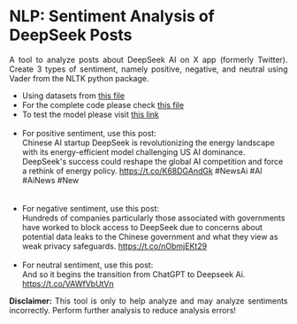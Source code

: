 # NLP: Sentiment Analysis of DeepSeek Posts

<p style='text-align: justify;'>
A tool to analyze posts about DeepSeek AI on X app (formerly Twitter). Create 3 types of sentiment, namely positive, negative, and neutral using Vader from the NLTK python package.
</p>

- Using datasets from [this file](https://github.com/MaruliHTGL/Analysis-Sentiment-of-Deepseek-Posts/blob/3eaee391fb9d2fc959ef0a4178552e64e661b34f/Deepseek%20English%20Post.csv)
- For the complete code please check [this file](https://github.com/MaruliHTGL/Analysis-Sentiment-of-Deepseek-Posts/blob/c176f5d49c1a46840d43c8bfdb5c8ba436d1628c/Deepseek%20English%20Sentiment.ipynb)
- To test the model please visit [this link](https://deepseeksentiment.streamlit.app/)    <br> <br>
- For positive sentiment, use this post:
  <br>
  Chinese AI startup DeepSeek is revolutionizing the energy landscape with its energy-efficient model challenging US AI dominance. DeepSeek's success could reshape the global AI competition and force a rethink of energy policy. https://t.co/K68DGAndGk #NewsAi #AI #AiNews #New	
  <br>
  <br>
- For negative sentiment, use this post:
  <br>
  Hundreds of companies particularly those associated with governments have worked to block access to DeepSeek due to concerns about potential data leaks to the Chinese government and what they view as weak privacy safeguards. https://t.co/nObmjEKt29
  <br>
  <br>
- For neutral sentiment, use this post:
  <br>
  And so it begins the transition from ChatGPT to Deepseek Ai. https://t.co/VAWfVbUtVn
  
<p style='text-align: justify;'>
<strong> Disclaimer: </strong> This tool is only to help analyze and may analyze sentiments incorrectly. Perform further analysis to reduce analysis errors!
</p>

  
